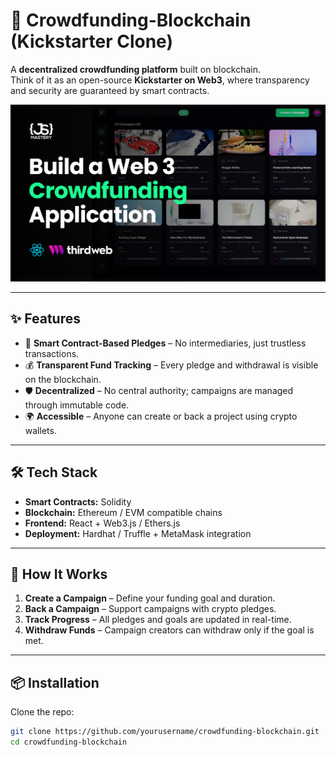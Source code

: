 # 🚀 Crowdfunding-Blockchain (Kickstarter Clone)

A **decentralized crowdfunding platform** built on blockchain.  
Think of it as an open-source **Kickstarter on Web3**, where transparency and security are guaranteed by smart contracts.  

![Crowdfunding Banner](image.png)

---

## ✨ Features
- 🔗 **Smart Contract-Based Pledges** – No intermediaries, just trustless transactions.
- 💰 **Transparent Fund Tracking** – Every pledge and withdrawal is visible on the blockchain.
- 🛡️ **Decentralized** – No central authority; campaigns are managed through immutable code.
- 🌍 **Accessible** – Anyone can create or back a project using crypto wallets.

---

## 🛠️ Tech Stack
- **Smart Contracts:** Solidity  
- **Blockchain:** Ethereum / EVM compatible chains  
- **Frontend:** React + Web3.js / Ethers.js  
- **Deployment:** Hardhat / Truffle + MetaMask integration  

---

## 🚩 How It Works
1. **Create a Campaign** – Define your funding goal and duration.  
2. **Back a Campaign** – Support campaigns with crypto pledges.  
3. **Track Progress** – All pledges and goals are updated in real-time.  
4. **Withdraw Funds** – Campaign creators can withdraw only if the goal is met.  

---

## 📦 Installation

Clone the repo:
```bash
git clone https://github.com/yourusername/crowdfunding-blockchain.git
cd crowdfunding-blockchain

